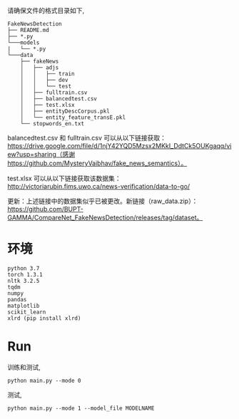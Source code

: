 请确保文件的格式目录如下,
```
FakeNewsDetection
├── README.md
├── *.py
└───models
|   └── *.py 
└───data
    ├── fakeNews
    │   ├── adjs
    │   │   ├── train
    │   │   ├── dev
    │   │   └── test
    │   ├── fulltrain.csv
    │   ├── balancedtest.csv
    │   ├── test.xlsx
    │   ├── entityDescCorpus.pkl
    │   └── entity_feature_transE.pkl
    └── stopwords_en.txt

```

balancedtest.csv 和 fulltrain.csv 可以从以下链接获取：https://drive.google.com/file/d/1njY42YQD5Mzsx2MKkI_DdtCk5OUKgaqq/view?usp=sharing（感谢 https://github.com/MysteryVaibhav/fake_news_semantics）。

test.xlsx 可以从以下链接获取该数据集：http://victoriarubin.fims.uwo.ca/news-verification/data-to-go/

更新：上述链接中的数据集似乎已被更改。新链接（raw_data.zip）：https://github.com/BUPT-GAMMA/CompareNet_FakeNewsDetection/releases/tag/dataset。

# 环境

```
python 3.7
torch 1.3.1
nltk 3.2.5
tqdm
numpy
pandas
matplotlib
scikit_learn
xlrd (pip install xlrd)
```



# Run

训练和测试,
```
python main.py --mode 0
```

测试,
```
python main.py --mode 1 --model_file MODELNAME
```

```

